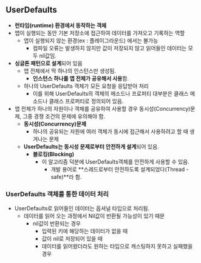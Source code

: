 ## UserDefaults

- **런타임(runtime) 환경에서 동작하는 객체**
- 앱이 실행되는 동안 기본 저장소에 접근하여 데이터를 가져오고 기록하는 역할
  - 앱이 실행되지 않는 환경(ex : 플레이그라운드) 에서는 불가능
    - 컴파일 오류는 발생하지 않지만 값이 저장되지 않고 읽어들인 데이터는 모두 nil값임.
- **싱글톤 패턴으로 설계**되어 있음
  - 앱 전체에서 딱 하나의 인스턴스만 생성됨.
    - **인스턴스 하나를 앱 전체가 공유해서 사용**함.
  - 하나의 UserDefaults 객체가 모든 요청을 응답받아 처리
    - 이를 위해 UserDefaults의 객체의 메소드나 프로퍼티 대부분은 클래스 메소드나 클래스 프로퍼티로 정의되어 있음.
- 앱 전체가 하나의 자원이나 객체를 공유하여 사용할 경우 동시성(Concurrency)문제, 그중 경쟁 조건의 문제에 유의해야 함.
  - **동시성(Concurrency)문제**
    - 하나의 공유되는 자원에 여러 객체가 동시에 접근해서 사용하려고 할 때 생겨나는 문제
  - **UserDefaults는 동시성 문제로부터 안전하게 설계**되어 있음.
    - **블로킹(Blocking)**
      - 이 알고리즘 덕분에 UserDefaults객체를 안전하게 사용할 수 있음.
        - 개발 용어로 **스레드로부터 안전하도록 설계되었다(Thread - safe)**라 함.

### UserDefaults 객체를 통한 데이터 처리

- UserDefaults로 읽어들인 데이터는 옵셔널 타입으로 처리됨.
  - 데이터를 읽어 오는 과정에서 Nil값이 반환될 가능성이 있기 때문
    - nil값이 반환되는 경우
      - 입력된 키에 해당하는 데이터가 없을 때
      - 값이 nil로 저장되어 있을 때
      - 데이터를 읽어왔더라도 원하는 타입으로 캐스팅하지 못하고 실패했을 경우